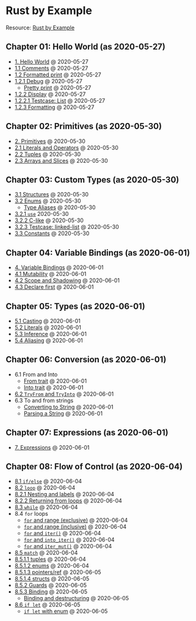 # Rust by Example

Resource: [Rust by Example][1]

## Chapter 01: Hello World (as 2020-05-27)

* [1. Hello World](chp01/hello.rs) @ 2020-05-27
* [1.1 Comments](chp01/comments.rs) @ 2020-05-27
* [1.2 Formatted print](chp01/formatted_print.rs) @ 2020-05-27
* [1.2.1 Debug](chp01/debug.rs) @ 2020-05-27
  * [Pretty print](chp01/pretty_print.rs) @ 2020-05-27
* [1.2.2 Display](chp01/display.rs) @ 2020-05-27
* [1.2.2.1 Testcase: List](chp01/testcase_list.rs) @ 2020-05-27
* [1.2.3 Formatting](chp01/formatting.rs) @ 2020-05-27

## Chapter 02: Primitives (as 2020-05-30)

* [2. Primitives](chp02/primitives.rs) @ 2020-05-30
* [2.1 Literals and Operators](chp02/literals_operators.rs) @ 2020-05-30
* [2.2 Tuples](chp02/tuples.rs) @ 2020-05-30
* [2.3 Arrays and Slices](chp02/array_slices.rs) @ 2020-05-30

## Chapter 03: Custom Types (as 2020-05-30)

* [3.1 Structures](chp03/structures.rs) @ 2020-05-30
* [3.2 Enums](chp03/enums.rs) @ 2020-05-30
  * [Type Aliases](chp03/type_aliases) @ 2020-05-30
* [3.2.1 `use`](chp03/use.rs) 2020-05-30
* [3.2.2 C-like](chp03/c_like.rs) @ 2020-05-30
* [3.2.3 Testcase: linked-list](chp03/testcase_linked_list.rs) @ 2020-05-30
* [3.3 Constants](chp03/constants.rs) @ 2020-05-30

## Chapter 04: Variable Bindings (as 2020-06-01)

* [4. Variable Bindings](chp04/variable_bindings.rs) @ 2020-06-01
* [4.1 Mutability](chp04/mutability.rs) @ 2020-06-01
* [4.2 Scope and Shadowing](chp04/scope_shadowing.rs) @ 2020-06-01
* [4.3 Declare first](chp04/declare_first.rs) @ 2020-06-01

## Chapter 05: Types (as 2020-06-01)

* [5.1 Casting](chp05/casting.rs) @ 2020-06-01
* [5.2 Literals](chp05/literals.rs) @ 2020-06-01
* [5.3 Inference](chp05/inference.rs) @ 2020-06-01
* [5.4 Aliasing](chp05/aliasing.rs) @ 2020-06-01

## Chapter 06: Conversion (as 2020-06-01)

* 6.1 From and Into
  * [From trait](chp05/from_trait.rs) @ 2020-06-01
  * [Into trait](chp05/into_trait.rs) @ 2020-06-01
* [6.2 `TryFrom` and `TryInto`](chp06/tryfrom_tryinto.rs) @ 2020-06-01
* 6.3 To and from strings
  * [Converting to String](chp06/converting_to_string.rs) @ 2020-06-01
  * [Parsing a String](chp06/parsing_string.rs) @ 2020-06-01

## Chapter 07: Expressions (as 2020-06-01)

* [7. Expressions](chp07/expressions.rs) @ 2020-06-01

## Chapter 08: Flow of Control (as 2020-06-04)

* [8.1 `if/else`](chp08/if_else.rs) @ 2020-06-04
* [8.2 `loop`](chp08/loop.rs) @ 2020-06-04
* [8.2.1 Nesting and labels](chp08/nesting_labels.rs) @ 2020-06-04
* [8.2.2 Returning from loops](chp08/returning_from_loops.rs) @ 2020-06-04
* [8.3 `while`](chp08/while.rs) @ 2020-06-04
* 8.4 `for` loops
  * [`for` and range (exclusive)](chp08/for_range.rs) @ 2020-06-04
  * [`for` and range (inclusive)](chp08/for_range_inclusive.rs) @ 2020-06-04
  * [`for` and `iter()`](chp08/for_iter.rs) @ 2020-06-04
  * [`for` and `into_iter()`](chp08/for_into_iter.rs) @ 2020-06-04
  * [`for` and `iter_mut()`](chp08/for_iter_mut.rs) @ 2020-06-04
* [8.5 `match`](chp08/match.rs) @ 2020-06-04
* [8.5.1.1 tuples](chp08/tuple.rs) @ 2020-06-04
* [8.5.1.2 enums](chp08/enums.rs) @ 2020-06-04
* [8.5.1.3 pointers/ref](chp08/pointers_ref.rs) @ 2020-06-05
* [8.5.1.4 structs](chp08/structs.rs) @ 2020-06-05
* [8.5.2 Guards](chp08/guards.rs) @ 2020-06-05
* [8.5.3 Binding](chp08/binding.rs) @ 2020-06-05
  * [Binding and destructuring](chp08/binding_destructuring.rs) @ 2020-06-05
* [8.6 `if let`](chp08/if_let.rs) @ 2020-06-05
  * [`if let` with enum](chp08/if_let_enum.rs) @ 2020-06-05

[1]: https://doc.rust-lang.org/stable/rust-by-example/
